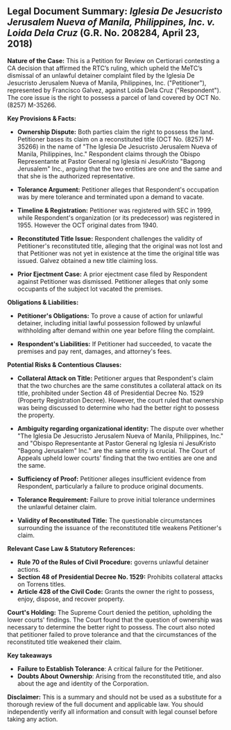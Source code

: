 ## Legal Document Summary: *Iglesia De Jesucristo Jerusalem Nueva of Manila, Philippines, Inc. v. Loida Dela Cruz* (G.R. No. 208284, April 23, 2018)

**Nature of the Case:** This is a Petition for Review on Certiorari contesting a CA decision that affirmed the RTC’s ruling, which upheld the MeTC’s dismissal of an unlawful detainer complaint filed by the Iglesia De Jesucristo Jerusalem Nueva of Manila, Philippines, Inc. ("Petitioner"), represented by Francisco Galvez, against Loida Dela Cruz ("Respondent"). The core issue is the right to possess a parcel of land covered by OCT No. (8257) M-35266.

**Key Provisions & Facts:**

*   **Ownership Dispute:** Both parties claim the right to possess the land. Petitioner bases its claim on a reconstituted title (OCT No. (8257) M-35266) in the name of "The Iglesia De Jesucristo Jerusalem Nueva of Manila, Philippines, Inc." Respondent claims through the Obispo Representante at Pastor General ng Iglesia ni JesuKristo "Bagong Jerusalem" Inc., arguing that the two entities are one and the same and that she is the authorized representative.

*   **Tolerance Argument:** Petitioner alleges that Respondent's occupation was by mere tolerance and terminated upon a demand to vacate.

*   **Timeline & Registration:** Petitioner was registered with SEC in 1999, while Respondent's organization (or its predecessor) was registered in 1955. However the OCT original dates from 1940.

*   **Reconstituted Title Issue:** Respondent challenges the validity of Petitioner's reconstituted title, alleging that the original was not lost and that Petitioner was not yet in existence at the time the original title was issued. Galvez obtained a new title claiming loss.

*   **Prior Ejectment Case:** A prior ejectment case filed by Respondent against Petitioner was dismissed. Petitioner alleges that only some occupants of the subject lot vacated the premises.

**Obligations & Liabilities:**

*   **Petitioner's Obligations:** To prove a cause of action for unlawful detainer, including initial lawful possession followed by unlawful withholding after demand within one year before filing the complaint.

*   **Respondent's Liabilities:** If Petitioner had succeeded, to vacate the premises and pay rent, damages, and attorney's fees.

**Potential Risks & Contentious Clauses:**

*   **Collateral Attack on Title:** Petitioner argues that Respondent's claim that the two churches are the same constitutes a collateral attack on its title, prohibited under Section 48 of Presidential Decree No. 1529 (Property Registration Decree). However, the court ruled that ownership was being discussed to determine who had the better right to possess the property.

*   **Ambiguity regarding organizational identity:** The dispute over whether "The Iglesia De Jesucristo Jerusalem Nueva of Manila, Philippines, Inc." and "Obispo Representante at Pastor General ng Iglesia ni JesuKristo "Bagong Jerusalem" Inc." are the same entity is crucial. The Court of Appeals upheld lower courts' finding that the two entities are one and the same.

*   **Sufficiency of Proof:** Petitioner alleges insufficient evidence from Respondent, particularly a failure to produce original documents.

*   **Tolerance Requirement:** Failure to prove initial tolerance undermines the unlawful detainer claim.

*   **Validity of Reconstituted Title:** The questionable circumstances surrounding the issuance of the reconstituted title weakens Petitioner's claim.

**Relevant Case Law & Statutory References:**

*   **Rule 70 of the Rules of Civil Procedure:** governs unlawful detainer actions.
*   **Section 48 of Presidential Decree No. 1529:** Prohibits collateral attacks on Torrens titles.
*   **Article 428 of the Civil Code:** Grants the owner the right to possess, enjoy, dispose, and recover property.

**Court's Holding:** The Supreme Court denied the petition, upholding the lower courts' findings. The Court found that the question of ownership was necessary to determine the better right to possess. The court also noted that petitioner failed to prove tolerance and that the circumstances of the reconstituted title weakened their claim.

**Key takeaways**

*   **Failure to Establish Tolerance**: A critical failure for the Petitioner.
*   **Doubts About Ownership**: Arising from the reconstituted title, and also about the age and identity of the Corporation.

**Disclaimer:** This is a summary and should not be used as a substitute for a thorough review of the full document and applicable law. You should independently verify all information and consult with legal counsel before taking any action.
